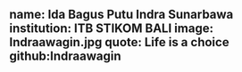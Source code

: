 name: Ida Bagus Putu Indra Sunarbawa
institution: ITB STIKOM BALI
image: Indraawagin.jpg
quote: Life is a choice
github:Indraawagin
---

